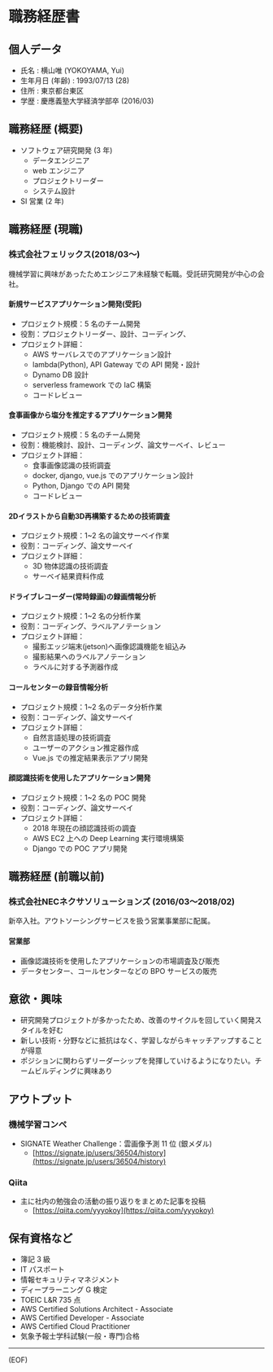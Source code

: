 # 職務経歴書

## 個人データ
- 氏名 : 横山唯 (YOKOYAMA, Yui)
- 生年月日 (年齢) : 1993/07/13 (28)
- 住所 : 東京都台東区
- 学歴 : 慶應義塾大学経済学部卒 (2016/03)

## 職務経歴 (概要)
- ソフトウェア研究開発 (3 年)
    - データエンジニア
    - web エンジニア
    - プロジェクトリーダー
    - システム設計
- SI 営業 (2 年)

## 職務経歴 (現職)
### 株式会社フェリックス(2018/03〜)
機械学習に興味があったためエンジニア未経験で転職。受託研究開発が中心の会社。

#### 新規サービスアプリケーション開発(受託)
- プロジェクト規模：5 名のチーム開発
- 役割：プロジェクトリーダー、設計、コーディング、
- プロジェクト詳細：
    - AWS サーバレスでのアプリケーション設計
    - lambda(Python), API Gateway での API 開発・設計
    - Dynamo DB 設計
    - serverless framework での IaC 構築
    - コードレビュー

#### 食事画像から塩分を推定するアプリケーション開発
- プロジェクト規模：5 名のチーム開発
- 役割：機能検討、設計、コーディング、論文サーベイ、レビュー
- プロジェクト詳細：
    - 食事画像認識の技術調査
    - docker, django, vue.js でのアプリケーション設計
    - Python, Django での API 開発
    - コードレビュー

#### 2Dイラストから自動3D再構築するための技術調査
- プロジェクト規模：1~2 名の論文サーベイ作業
- 役割：コーディング、論文サーベイ
- プロジェクト詳細：
    - 3D 物体認識の技術調査
    - サーベイ結果資料作成

#### ドライブレコーダー(常時録画)の録画情報分析
- プロジェクト規模：1~2 名の分析作業
- 役割：コーディング、ラベルアノテーション
- プロジェクト詳細：
    - 撮影エッジ端末(jetson)へ画像認識機能を組込み
    - 撮影結果へのラベルアノテーション
    - ラベルに対する予測器作成

#### コールセンターの録音情報分析
- プロジェクト規模：1~2 名のデータ分析作業
- 役割：コーディング、論文サーベイ
- プロジェクト詳細：
    - 自然言語処理の技術調査
    - ユーザーのアクション推定器作成
    - Vue.js での推定結果表示アプリ開発

#### 顔認識技術を使用したアプリケーション開発
- プロジェクト規模：1~2 名の POC 開発
- 役割：コーディング、論文サーベイ
- プロジェクト詳細：
    - 2018 年現在の顔認識技術の調査
    - AWS EC2 上への Deep Learning 実行環境構築
    - Django での POC アプリ開発

## 職務経歴 (前職以前)
### 株式会社NECネクサソリューションズ (2016/03〜2018/02)
新卒入社。アウトソーシングサービスを扱う営業事業部に配属。

#### 営業部
- 画像認識技術を使用したアプリケーションの市場調査及び販売
- データセンター、コールセンターなどの BPO サービスの販売

## 意欲・興味
- 研究開発プロジェクトが多かったため、改善のサイクルを回していく開発スタイルを好む
- 新しい技術・分野などに抵抗はなく、学習しながらキャッチアップすることが得意
- ポジションに関わらずリーダーシップを発揮していけるようになりたい。チームビルディングに興味あり

## アウトプット
### 機械学習コンペ
- SIGNATE Weather Challenge：雲画像予測 11 位 (銀メダル)
  - [https://signate.jp/users/36504/history](https://signate.jp/users/36504/history)

### Qiita
- 主に社内の勉強会の活動の振り返りをまとめた記事を投稿
    - [https://qiita.com/yyyokoy](https://qiita.com/yyyokoy)

## 保有資格など
- 簿記 3 級
- IT パスポート
- 情報セキュリティマネジメント
- ディープラーニング G 検定
- TOEIC L&R 735 点
- AWS Certified Solutions Architect - Associate
- AWS Certified Developer - Associate
- AWS Certified Cloud Practitioner
- 気象予報士学科試験(一般・専門)合格

---
(EOF)
